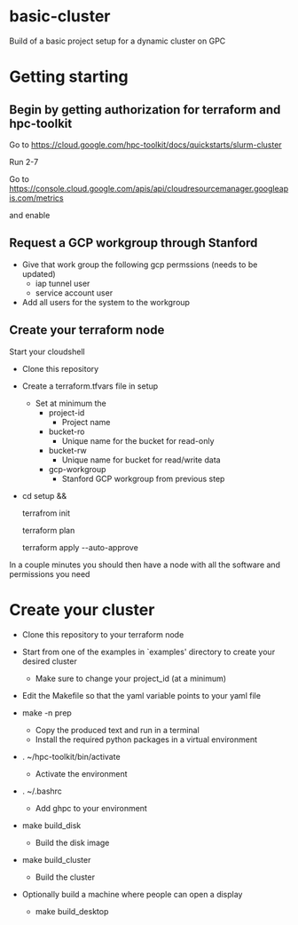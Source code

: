 # basic-cluster
Build of a basic project setup for a dynamic cluster on GPC

# Getting starting

## Begin by getting authorization for terraform and hpc-toolkit

Go to https://cloud.google.com/hpc-toolkit/docs/quickstarts/slurm-cluster

Run 2-7

Go to https://console.cloud.google.com/apis/api/cloudresourcemanager.googleapis.com/metrics

and enable

## Request a GCP workgroup through Stanford
  
  - Give that work group the following gcp permssions (needs to be updated)
    - iap tunnel user
    - service account user
  - Add all users for the system to the workgroup


## Create your terraform node

Start your cloudshell

- Clone this repository

- Create a terraform.tfvars file in setup

  - Set at minimum the 
    - project-id
      - Project name
    - bucket-ro
      - Unique name for the bucket for read-only
    - bucket-rw
      - Unique name for bucket for read/write data
    - gcp-workgroup
      - Stanford GCP workgroup from previous step
- cd setup &&

    terrafrom init

    terraform plan 
    
    terraform apply --auto-approve
    
 In a couple minutes you should then have a node with all the software and permissions you need
 
# Create your cluster 

- Clone this repository to your terraform node

- Start from one of the examples in `examples' directory to create your desired cluster
   - Make sure to change your project_id (at a minimum)
- Edit the Makefile so that the yaml variable points to your yaml file
- make -n prep
  - Copy the produced text and run in a terminal
  - Install the required python packages in a virtual environment
- . ~/hpc-toolkit/bin/activate
  - Activate the environment
- . ~/.bashrc
  - Add ghpc to your environment
- make build_disk
  - Build the disk image
- make build_cluster
  - Build the cluster
- Optionally build a machine where people can open a display 
  - make build_desktop
